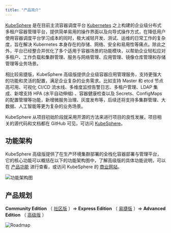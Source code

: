 ```yaml
---
title: "产品简介"
---
```


[KubeSphere](https://kubesphere.io) 是在目前主流容器调度平台 [Kubernetes](https://kubernetes.io) 之上构建的企业级分布式多租户容器管理平台，提供简单易用的操作界面以及向导式操作方式，在降低用户使用容器调度平台学习成本的同时，极大减轻开发、测试、运维的日常工作的复杂度，旨在解决 Kubernetes 本身存在的存储、网络、安全和易用性等痛点。除此之外，平台已经整合并优化了多个适用于容器场景的功能模块，以帮助企业轻松应对多租户、工作负载和集群管理、服务与网络管理、应用管理、镜像仓库管理和存储管理等业务场景。

相比较易捷版，KubeSphere 高级版提供企业级容器应用管理服务，支持更强大的功能和灵活的配置，满足企业复杂的业务需求。比如支持 Master 和 etcd 节点高可用、可视化 CI/CD 流水线、多维度监控告警日志、多租户管理、LDAP 集成、新增支持 HPA (水平自动伸缩) 、容器健康检查以及 Secrets、ConfigMaps 的配置管理等功能，新增微服务治理、灰度发布等，后续还将支持多集群管理、大数据、人工智能等更为复杂的业务场景。

KubeSphere 从项目初始阶段就采用开源的方法来进行项目的良性发展，项目相关的源代码和文档都在 GitHub 可见，可访问 [KubeSphere](https://github.com/kubesphere)。

## 功能架构

KubeSphere 高级版提供了在生产环境集群部署的全栈化容器部署与管理平台，它的核心功能可以概括在以下的功能架构图中，了解高级版的具体功能说明，可以在 [产品功能](../features) 进行查看，或访问 KubeSphere 的 [商业网站](https://kubesphere.qingcloud.com/)。

![功能架构图](/2.0.0-architecture.svg)

## 产品规划

**Community Edition** （ [社区版](https://kubesphere.qingcloud.com/#category) ）=> **Express Edition** （ [易捷版](https://kubesphere.qingcloud.com/#category) ）=> **Advanced Edition** （ [高级版](https://kubesphere.qingcloud.com/#category) ）

![Roadmap](/roadmap-new.svg)


